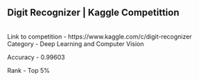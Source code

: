 <h2>Digit Recognizer | Kaggle Competittion</h2>
  <br>
  Link to competition - https://www.kaggle.com/c/digit-recognizer
  <br>  
  Category - Deep Learning and Computer Vision
  
  Accuracy - 0.99603
  
  Rank - Top 5%
<br>
